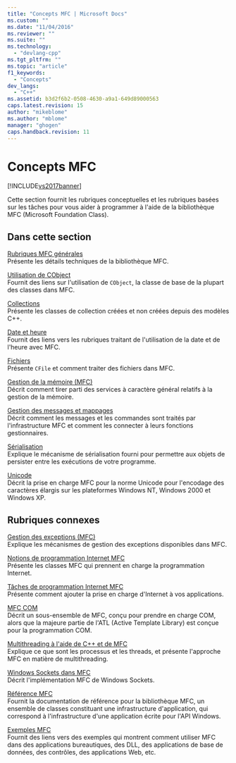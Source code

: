 ```yaml
---
title: "Concepts MFC | Microsoft Docs"
ms.custom: ""
ms.date: "11/04/2016"
ms.reviewer: ""
ms.suite: ""
ms.technology: 
  - "devlang-cpp"
ms.tgt_pltfrm: ""
ms.topic: "article"
f1_keywords: 
  - "Concepts"
dev_langs: 
  - "C++"
ms.assetid: b3d2f6b2-0508-4630-a9a1-649d89000563
caps.latest.revision: 15
author: "mikeblome"
ms.author: "mblome"
manager: "ghogen"
caps.handback.revision: 11
---
```

# Concepts MFC
[!INCLUDE[vs2017banner](../assembler/inline/includes/vs2017banner.md)]

Cette section fournit les rubriques conceptuelles et les rubriques basées sur les tâches pour vous aider à programmer à l'aide de la bibliothèque MFC \(Microsoft Foundation Class\).  
  
## Dans cette section  
 [Rubriques MFC générales](../mfc/general-mfc-topics.md)  
 Présente les détails techniques de la bibliothèque MFC.  
  
 [Utilisation de CObject](../mfc/using-cobject.md)  
 Fournit des liens sur l'utilisation de `CObject`, la classe de base de la plupart des classes dans MFC.  
  
 [Collections](../mfc/collections.md)  
 Présente les classes de collection créées et non créées depuis des modèles C\+\+.  
  
 [Date et heure](../atl-mfc-shared/date-and-time.md)  
 Fournit des liens vers les rubriques traitant de l'utilisation de la date et de l'heure avec MFC.  
  
 [Fichiers](../mfc/files-in-mfc.md)  
 Présente `CFile` et comment traiter des fichiers dans MFC.  
  
 [Gestion de la mémoire \(MFC\)](../mfc/memory-management.md)  
 Décrit comment tirer parti des services à caractère général relatifs à la gestion de la mémoire.  
  
 [Gestion des messages et mappages](../mfc/message-handling-and-mapping.md)  
 Décrit comment les messages et les commandes sont traités par l'infrastructure MFC et comment les connecter à leurs fonctions gestionnaires.  
  
 [Sérialisation](../mfc/serialization-in-mfc.md)  
 Explique le mécanisme de sérialisation fourni pour permettre aux objets de persister entre les exécutions de votre programme.  
  
 [Unicode](../mfc/unicode-in-mfc.md)  
 Décrit la prise en charge MFC pour la norme Unicode pour l'encodage des caractères élargis sur les plateformes Windows NT, Windows 2000 et Windows XP.  
  
## Rubriques connexes  
 [Gestion des exceptions \(MFC\)](../mfc/exception-handling-in-mfc.md)  
 Explique les mécanismes de gestion des exceptions disponibles dans MFC.  
  
 [Notions de programmation Internet MFC](../mfc/mfc-internet-programming-basics.md)  
 Présente les classes MFC qui prennent en charge la programmation Internet.  
  
 [Tâches de programmation Internet MFC](../mfc/mfc-internet-programming-tasks.md)  
 Présente comment ajouter la prise en charge d'Internet à vos applications.  
  
 [MFC COM](../mfc/mfc-com.md)  
 Décrit un sous\-ensemble de MFC, conçu pour prendre en charge COM, alors que la majeure partie de l'ATL \(Active Template Library\) est conçue pour la programmation COM.  
  
 [Multithreading à l'aide de C\+\+ et de MFC](../parallel/multithreading-with-cpp-and-mfc.md)  
 Explique ce que sont les processus et les threads, et présente l'approche MFC en matière de multithreading.  
  
 [Windows Sockets dans MFC](../mfc/windows-sockets.md)  
 Décrit l'implémentation MFC de Windows Sockets.  
  
 [Référence MFC](../mfc/mfc-desktop-applications.md)  
 Fournit la documentation de référence pour la bibliothèque MFC, un ensemble de classes constituant une infrastructure d'application, qui correspond à l'infrastructure d'une application écrite pour l'API Windows.  
  
 [Exemples MFC](../top/visual-cpp-samples.md)  
 Fournit des liens vers des exemples qui montrent comment utiliser MFC dans des applications bureautiques, des DLL, des applications de base de données, des contrôles, des applications Web, etc.